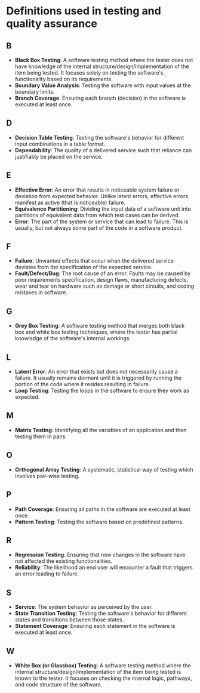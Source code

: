 
# Definitions used in testing and quality assurance

## B
- **Black Box Testing**: A software testing method where the tester does not have knowledge of the internal structure/design/implementation of the item being tested. It focuses solely on testing the software's functionality based on its requirements.
- **Boundary Value Analysis**: Testing the software with input values at the boundary limits.
- **Branch Coverage**: Ensuring each branch (decision) in the software is executed at least once.

## D
- **Decision Table Testing**: Testing the software's behavior for different input combinations in a table format.
- **Dependability**: The quality of a delivered service such that reliance can justifiably be placed on the service.

## E
- **Effective Error**: An error that results in noticeable system failure or deviation from expected behavior. Unlike latent errors, effective errors manifest as active (that is noticeable) failure.
- **Equivalence Partitioning**: Dividing the input data of a software unit into partitions of equivalent data from which test cases can be derived.
- **Error**: The part of the system or service that can lead to failure. This is usually, but not always some part of the code in a software product.

## F
- **Failure**: Unwanted effects that occur when the delivered service deviates from the specification of the expected service.
- **Fault/Defect/Bug**: The root cause of an error. Faults may be caused by poor requirements specification, design flaws, manufacturing defects, wear and tear on hardware such as damage or short circuits, and coding mistakes in software.

## G
- **Grey Box Testing**: A software testing method that merges both black box and white box testing techniques, where the tester has partial knowledge of the software's internal workings.

## L
- **Latent Error**: An error that exists but does not necessarily cause a failure. It usually remains dormant until it is triggered by running the portion of the code where it resides resulting in failure.
- **Loop Testing**: Testing the loops in the software to ensure they work as expected.

## M
- **Matrix Testing**: Identifying all the variables of an application and then testing them in pairs.

## O
- **Orthogonal Array Testing**: A systematic, statistical way of testing which involves pair-wise testing.

## P
- **Path Coverage**: Ensuring all paths in the software are executed at least once.
- **Pattern Testing**: Testing the software based on predefined patterns.

## R
- **Regression Testing**: Ensuring that new changes in the software have not affected the existing functionalities.
- **Reliability**: The likelihood an end user will encounter a fault that triggers an error leading to failure.

## S
- **Service**: The system behavior as perceived by the user.
- **State Transition Testing**: Testing the software's behavior for different states and transitions between those states.
- **Statement Coverage**: Ensuring each statement in the software is executed at least once.

## W
- **White Box (or Glassbox) Testing**: A software testing method where the internal structure/design/implementation of the item being tested is known to the tester. It focuses on checking the internal logic, pathways, and code structure of the software.
